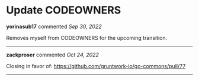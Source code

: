# Update CODEOWNERS

**yorinasub17** commented *Sep 30, 2022*

Removes myself from CODEOWNERS for the upcoming transition.
<br />
***


**zackproser** commented *Oct 24, 2022*

Closing in favor of: https://github.com/gruntwork-io/go-commons/pull/77
***

